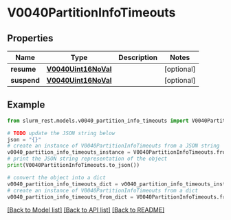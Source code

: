 # V0040PartitionInfoTimeouts


## Properties

Name | Type | Description | Notes
------------ | ------------- | ------------- | -------------
**resume** | [**V0040Uint16NoVal**](V0040Uint16NoVal.md) |  | [optional] 
**suspend** | [**V0040Uint16NoVal**](V0040Uint16NoVal.md) |  | [optional] 

## Example

```python
from slurm_rest.models.v0040_partition_info_timeouts import V0040PartitionInfoTimeouts

# TODO update the JSON string below
json = "{}"
# create an instance of V0040PartitionInfoTimeouts from a JSON string
v0040_partition_info_timeouts_instance = V0040PartitionInfoTimeouts.from_json(json)
# print the JSON string representation of the object
print(V0040PartitionInfoTimeouts.to_json())

# convert the object into a dict
v0040_partition_info_timeouts_dict = v0040_partition_info_timeouts_instance.to_dict()
# create an instance of V0040PartitionInfoTimeouts from a dict
v0040_partition_info_timeouts_from_dict = V0040PartitionInfoTimeouts.from_dict(v0040_partition_info_timeouts_dict)
```
[[Back to Model list]](../README.md#documentation-for-models) [[Back to API list]](../README.md#documentation-for-api-endpoints) [[Back to README]](../README.md)



